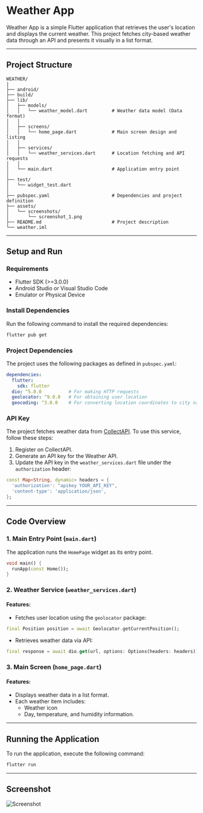 # Weather App

Weather App is a simple Flutter application that retrieves the user's location and displays the current weather. This project fetches city-based weather data through an API and presents it visually in a list format.

---

## Project Structure

```
WEATHER/
|
├── android/
├── build/
├── lib/
│   ├── models/
│   │   └── weather_model.dart         # Weather data model (Data format)
│   │
│   ├── screens/
│   │   └── home_page.dart             # Main screen design and listing
│   │
│   ├── services/
│   │   └── weather_services.dart      # Location fetching and API requests
│   │
│   └── main.dart                      # Application entry point
│
├── test/
│   └── widget_test.dart
│
├── pubspec.yaml                       # Dependencies and project definition
├── assets/
│   └── screenshots/
│       └── screenshot_1.png
├── README.md                          # Project description
└── weather.iml
```

---

## Setup and Run

### Requirements
- Flutter SDK (>=3.0.0)
- Android Studio or Visual Studio Code
- Emulator or Physical Device

### Install Dependencies
Run the following command to install the required dependencies:
```bash
flutter pub get
```

### Project Dependencies
The project uses the following packages as defined in `pubspec.yaml`:
```yaml
dependencies:
  flutter:
    sdk: flutter
  dio: ^5.0.0          # For making HTTP requests
  geolocator: ^9.0.0   # For obtaining user location
  geocoding: ^3.0.0    # For converting location coordinates to city names
```

### API Key
The project fetches weather data from [CollectAPI](https://collectapi.com). To use this service, follow these steps:

1. Register on CollectAPI.
2. Generate an API key for the Weather API.
3. Update the API key in the `weather_services.dart` file under the `authorization` header:

```dart
const Map<String, dynamic> headers = {
  'authorization': "apikey YOUR_API_KEY",
  'content-type': 'application/json',
};
```

---

## Code Overview

### 1. Main Entry Point (`main.dart`)
The application runs the `HomePage` widget as its entry point.
```dart
void main() {
  runApp(const Home());
}
```

### 2. Weather Service (`weather_services.dart`)

#### Features:
- Fetches user location using the `geolocator` package:
```dart
final Position position = await Geolocator.getCurrentPosition();
```
- Retrieves weather data via API:
```dart
final response = await dio.get(url, options: Options(headers: headers));
```

### 3. Main Screen (`home_page.dart`)

#### Features:
- Displays weather data in a list format.
- Each weather item includes:
  - Weather icon
  - Day, temperature, and humidity information.

---

## Running the Application
To run the application, execute the following command:
```bash
flutter run
```

---

## Screenshot
![Screenshot](assets/screenshots/screenshot_1.png)

